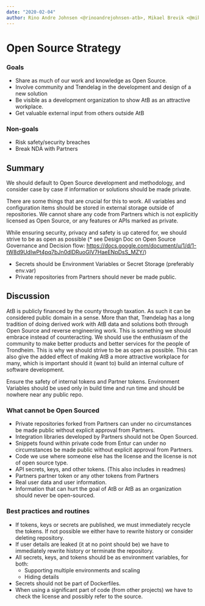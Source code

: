 ```yaml
---
date: "2020-02-04"
author: Rino Andre Johnsen <@rinoandrejohnsen-atb>, Mikael Brevik <@mikaelbr>
---
```


# Open Source Strategy

### Goals

- Share as much of our work and knowledge as Open Source.
- Involve community and Trøndelag in the development and design of a new
  solution
- Be visible as a development organization to show AtB as an attractive
  workplace.
- Get valuable external input from others outside AtB

### Non-goals

- Risk safety/security breaches
- Break NDA with Partners

## Summary

We should default to Open Source development and methodology, and consider case
by case if information or solutions should be made private.

There are some things that are crucial for this to work. All variables and
configuration items should be stored in external storage outside of
repositories. We cannot share any code from Partners which is not explicitly
licensed as Open Source, or any features or APIs marked as private.

While ensuring security, privacy and safety is up catered for, we should strive
to be as open as possible (\* see Design Doc on Open Source Governance and
Decision flow:
https://docs.google.com/document/u/1/d/1-tW8d9UdIwPt4pq7bJn0dlDRuoGIV7HaeENpDsS_MZY/)

- Secrets should be Environment Variables or Secret Storage (preferably env.var)
- Private repositories from Partners should never be made public.

## Discussion

AtB is publicly financed by the county through taxation. As such it can be
considered public domain in a sense. More than that, Trøndelag has a long
tradition of doing derived work with AtB data and solutions both through Open
Source and reverse engineering work. This is something we should embrace instead
of counteracting. We should use the enthusiasm of the community to make better
products and better services for the people of Trondheim. This is why we should
strive to be as open as possible. This can also give the added effect of making
AtB a more attractive workplace for many, which is important should it (want to)
build an internal culture of software development.

Ensure the safety of internal tokens and Partner tokens. Environment Variables
should be used only in build time and run time and should be nowhere near any
public repo.

### What cannot be Open Sourced

- Private repositories forked from Partners can under no circumstances be made
  public without explicit approval from Partners.
- Integration libraries developed by Partners should not be Open Sourced.
- Snippets found within private code from Entur can under no circumstances be
  made public without explicit approval from Partners.
- Code we use where someone else has the license and the license is not of open
  source type.
- API secrets, keys, and other tokens. (This also includes in readmes)
- Partners partner token or any other tokens from Partners
- Real user data and user information.
- Information that can hurt the goal of AtB or AtB as an organization should
  never be open-sourced.

### Best practices and routines

- If tokens, keys or secrets are published, we must immediately recycle the
  tokens. If not possible we either have to rewrite history or consider deleting
  repository.
- If user details are leaked (it at no point should be) we have to immediately
  rewrite history or terminate the repository.
- All secrets, keys, and tokens should be as environment variables, for both:
  - Supporting multiple environments and scaling
  - Hiding details
- Secrets should not be part of Dockerfiles.
- When using a significant part of code (from other projects) we have to check
  the license and possibly refer to the source.
